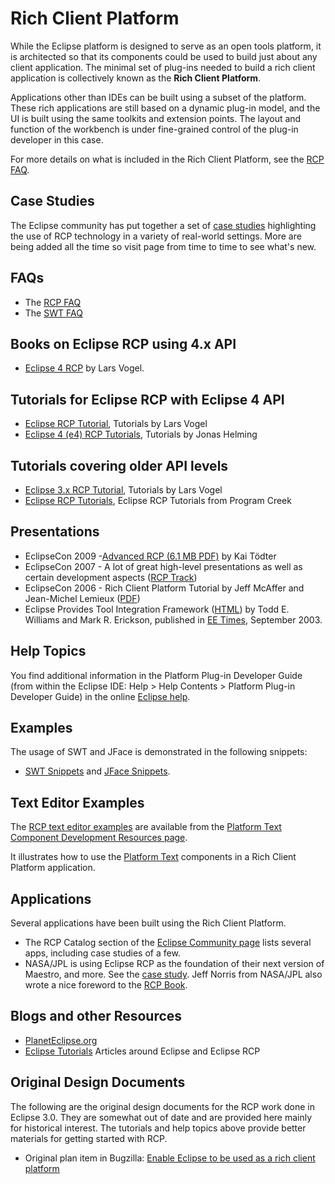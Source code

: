 Rich Client Platform
====================

While the Eclipse platform is designed to serve as an open tools platform, it is architected so that its components could be used to build just about any client application. 
The minimal set of plug-ins needed to build a rich client application is collectively known as the **Rich Client Platform**.

Applications other than IDEs can be built using a subset of the platform. 
These rich applications are still based on a dynamic plug-in model, and the UI is built using the same toolkits and extension points. 
The layout and function of the workbench is under fine-grained control of the plug-in developer in this case.

For more details on what is included in the Rich Client Platform, see the [RCP FAQ](Rich_Client_Platform/Rich_Client_Platform_FAQ.md).


Case Studies
------------

The Eclipse community has put together a set of [case studies](https://www.eclipse.org/community/rcpcp.php) highlighting the use of RCP technology in a variety of real-world settings. 
More are being added all the time so visit page from time to time to see what's new.

FAQs
----

*   The [RCP FAQ](Rich_Client_Platform/Rich_Client_Platform_FAQ.md)
*   The [SWT FAQ](https://www.eclipse.org/swt/faq.php)

Books on Eclipse RCP using 4.x API
----------------------------------

*   [Eclipse 4 RCP](https://www.vogella.com/books/eclipsercp.html) by Lars Vogel.

Tutorials for Eclipse RCP with Eclipse 4 API
--------------------------------------------

*   [Eclipse RCP Tutorial](https://www.vogella.com/tutorials/EclipseRCP/article.html), Tutorials by Lars Vogel
*   [Eclipse 4 (e4) RCP Tutorials](https://eclipsesource.com/blogs/2016/01/15/eclipse-4-e4-tutorials-updated/), Tutorials by Jonas Helming

Tutorials covering older API levels
-----------------------------------

*   [Eclipse 3.x RCP Tutorial](https://www.vogella.com/tutorials/Eclipse3RCP/article.html), Tutorials by Lars Vogel
*   [Eclipse RCP Tutorials](https://www.programcreek.com/develop-plug-ins-using-rcp/), Eclipse RCP Tutorials from Program Creek

Presentations
-------------

*   EclipseCon 2009 -[Advanced RCP (6.1 MB PDF)](http://www.toedter.com/download/eclipsecon/Advanced-RCP-EclipseCon-2009.pdf) by Kai Tödter
*   EclipseCon 2007 - A lot of great high-level presentations as well as certain development aspects ([RCP Track](http://www.eclipsecon.org/2007/index.php?page=sub/&area=rich-client))
*   EclipseCon 2006 - Rich Client Platform Tutorial by Jeff McAffer and Jean-Michel Lemieux ([PDF](http://wiki.eclipse.org/images/d/d9/EclipseCon_RCP_Tutorial_2006.pdf))
*   Eclipse Provides Tool Integration Framework ([HTML](https://www.eetimes.com/eclipse-provides-tool-integration-framework/)) by Todd E. Williams and Mark R. Erickson, published in [EE Times](https://www.eetimes.com/eclipse-provides-tool-integration-framework/), September 2003.

Help Topics
-----------

You find additional information in the Platform Plug-in Developer Guide (from within the Eclipse IDE: Help > Help Contents > Platform Plug-in Developer Guide) in the online [Eclipse help](https://help.eclipse.org/latest).

Examples
--------

The usage of SWT and JFace is demonstrated in the following snippets:

*   [SWT Snippets](https://www.eclipse.org/swt/snippets/) and [JFace Snippets](JFaceSnippets.md).

Text Editor Examples
--------------------

The [RCP text editor examples](http://www.eclipse.org/eclipse/platform-text/development/rcp/examples/index.html) are available from the [Platform Text Component Development Resources page](http://www.eclipse.org/eclipse/platform-text/development/dev.html).

It illustrates how to use the [Platform Text](http://www.eclipse.org/eclipse/platform-text/index.php) components in a Rich Client Platform application.



Applications
------------

Several applications have been built using the Rich Client Platform.

*   The RCP Catalog section of the [Eclipse Community page](http://eclipse.org/community) lists several apps, including case studies of a few.
*   NASA/JPL is using Eclipse RCP as the foundation of their next version of Maestro, and more. See the [case study](http://eclipse.org/community/casestudies/NASAfinal.pdf). Jeff Norris from NASA/JPL also wrote a nice foreword to the [RCP Book](Rich_Client_Platform/Rich_Client_Platform_Book.md).

Blogs and other Resources
-------------------------

*   [PlanetEclipse.org](https://planeteclipse.org/planet/)
*   [Eclipse Tutorials](https://www.vogella.com/eclipse.html) Articles around Eclipse and Eclipse RCP

Original Design Documents
-------------------------

The following are the original design documents for the RCP work done in Eclipse 3.0. They are somewhat out of date and are provided here mainly for historical interest. The tutorials and help topics above provide better materials for getting started with RCP.

*   Original plan item in Bugzilla: [Enable Eclipse to be used as a rich client platform](https://bugs.eclipse.org/bugs/show_bug.cgi?id=36967)

